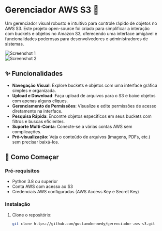 # Gerenciador AWS S3 🚀

Um gerenciador visual robusto e intuitivo para controle rápido de objetos no AWS S3. Este projeto open-source foi criado para simplificar a interação com buckets e objetos no Amazon S3, oferecendo uma interface amigável e funcionalidades poderosas para desenvolvedores e administradores de sistemas.

![Screenshot 1](https://github.com/user-attachments/assets/75c048fc-76fe-47bd-b931-04d89b3967bd)  
![Screenshot 2](https://github.com/user-attachments/assets/a06afe03-cb77-4069-8e4e-9aca2b1b998b)

## ✨ Funcionalidades

- **Navegação Visual**: Explore buckets e objetos com uma interface gráfica simples e organizada.
- **Upload e Download**: Faça upload de arquivos para o S3 e baixe objetos com apenas alguns cliques.
- **Gerenciamento de Permissões**: Visualize e edite permissões de acesso diretamente na interface.
- **Pesquisa Rápida**: Encontre objetos específicos em seus buckets com filtros e buscas eficientes.
- **Suporte Multi-Conta**: Conecte-se a várias contas AWS sem complicações.
- **Pré-visualização**: Veja o conteúdo de arquivos (imagens, PDFs, etc.) sem precisar baixá-los.

## 🚀 Como Começar

### Pré-requisitos
- Python 3.8 ou superior
- Conta AWS com acesso ao S3
- Credenciais AWS configuradas (AWS Access Key e Secret Key)

### Instalação
1. Clone o repositório:
   ```bash
   git clone https://github.com/gustavokennedy/gerenciador-aws-s3.git
